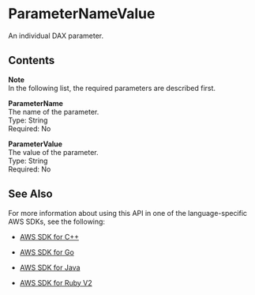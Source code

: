 # ParameterNameValue<a name="API_dax_ParameterNameValue"></a>

An individual DAX parameter\.

## Contents<a name="API_dax_ParameterNameValue_Contents"></a>

**Note**  
In the following list, the required parameters are described first\.

 **ParameterName**   
The name of the parameter\.  
Type: String  
Required: No

 **ParameterValue**   
The value of the parameter\.  
Type: String  
Required: No

## See Also<a name="API_dax_ParameterNameValue_SeeAlso"></a>

For more information about using this API in one of the language\-specific AWS SDKs, see the following:

+  [AWS SDK for C\+\+](http://docs.aws.amazon.com/goto/SdkForCpp/dax-2017-04-19/ParameterNameValue) 

+  [AWS SDK for Go](http://docs.aws.amazon.com/goto/SdkForGoV1/dax-2017-04-19/ParameterNameValue) 

+  [AWS SDK for Java](http://docs.aws.amazon.com/goto/SdkForJava/dax-2017-04-19/ParameterNameValue) 

+  [AWS SDK for Ruby V2](http://docs.aws.amazon.com/goto/SdkForRubyV2/dax-2017-04-19/ParameterNameValue) 